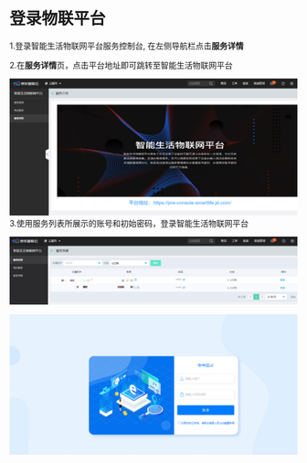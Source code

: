 # 登录物联平台

1.登录智能生活物联网平台服务控制台, 在左侧导航栏点击**服务详情**

2.在**服务详情**页，点击平台地址即可跳转至智能生活物联网平台

![用户登录](../../../../image/IoT/IoT-Estate/Getting-Started/Service-Detail.png)3.使用服务列表所展示的账号和初始密码，登录智能生活物联网平台

![服务列表](../../../../image/IoT/IoT-Estate/Getting-Started/Service-List.jpg)

![用户登录](../../../../image/IoT/IoT-Estate/Getting-Started/Login.png)

